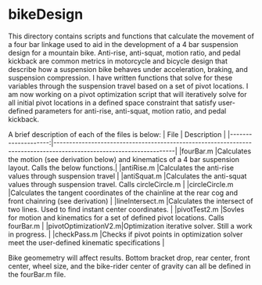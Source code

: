 # bikeDesign
This directory contains scripts and functions that calculate the movement of a four bar linkage used to aid in the development of a 4 bar suspension design for a mountain bike. Anti-rise, anti-squat, motion ratio, and pedal kickback are common metrics in motorcycle and bicycle design that describe how a suspension bike behaves under acceleration, braking, and suspension compression. I have written functions that solve for these variables through the suspension travel based on a set of pivot locations. I am now working on a pivot optimization script that will iteratively solve for all initial pivot locations in a defined space constraint that satisfy user-defined parameters for anti-rise, anti-squat, motion ratio, and pedal kickback.

A brief description of each of the files is below:
| File                | Description                                                                                                        |
|--------------------:|--------------------------------------------------------------------------------------------------------------------|
|fourBar.m            |Calculates the motion (see derivation below) and kinematics of a 4 bar suspension layout. Calls the below functions.| 
|antiRise.m           |Calculates the anti-rise values through suspension travel                                                           |
|antiSquat.m          |Calculates the anti-squat values through suspension travel. Calls circleCircle.m                                    |
|circleCircle.m       |Calculates the tangent coordinates of the chainline at the rear cog and front chainring (see derivation)            |
|lineIntersect.m      |Calculates the intersect of two lines. Used to find instant center coordinates.                                     |
|pivotTest2.m         |Sovles for motion and kinematics for a set of defined pivot locations. Calls fourBar.m                              |
|pivotOptimizationV2.m|Optimization iterative solver. Still a work in progress.                                                            | 
|checkPass.m          |Checks if pivot points in optimization solver meet the user-defined kinematic specifications                        |

Bike geomemetry will affect results. Bottom bracket drop, rear center, front center, wheel size, and the bike-rider center of gravity can all be defined in the fourBar.m file.
